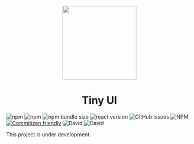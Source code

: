<p align="center">
  <a href="http://tiny-ui.org">
    <img width="200" src="https://github.com/wangdicoder/tiny-ui/blob/master/site/src/assets/logo/logo.svg">
  </a>
</p>

<h1 align="center">Tiny UI</h1>

![npm](https://img.shields.io/npm/v/tiny-ui.svg?style=flat-square)
![npm](https://img.shields.io/npm/dw/tiny-ui.svg?style=flat-square)
![npm bundle size](https://img.shields.io/bundlephobia/minzip/tiny-ui.svg?style=flat-square)
![react version](https://img.shields.io/static/v1?label=react&message=%3E=16.8&color=61dafb&style=flat-square)
![GitHub issues](https://img.shields.io/github/issues/wangdicoder/tiny-ui-react.svg?style=flat-square)
![NPM](https://img.shields.io/npm/l/tiny-ui.svg?style=flat-square)
[![Commitizen friendly](https://img.shields.io/badge/commitizen-friendly-brightgreen.svg?style=flat-square)](http://commitizen.github.io/cz-cli/)
![David](https://img.shields.io/david/wangdicoder/tiny-ui?style=flat-square)
![David](https://img.shields.io/david/dev/wangdicoder/tiny-ui?style=flat-square)

This project is under development.
